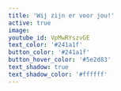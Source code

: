 ```yaml
---
title: 'Wij zijn er voor jou!'
active: true
image:
youtube_id: VpMwRYszvGE
text_color: '#241a1f'
button_color: '#241a1f'
button_hover_color: '#5e2d83'
text_shadow: true
text_shadow_color: '#ffffff'
---
```



